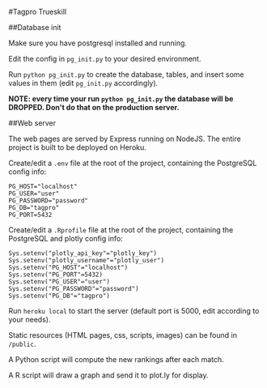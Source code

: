 #Tagpro Trueskill

##Database init

Make sure you have postgresql installed and running.

Edit the config in `pg_init.py` to your desired environment.

Run `python pg_init.py` to create the database, tables, and insert some values in them (edit `pg_init.py` accordingly).

**NOTE: every time your run `python pg_init.py` the database will be DROPPED. Don't do that on the production server.**

##Web server

The web pages are served by Express running on NodeJS. The entire project is built to be deployed on Heroku.

Create/edit a `.env` file at the root of the project, containing the PostgreSQL config info:
```
PG_HOST="localhost"
PG_USER="user"
PG_PASSWORD="password"
PG_DB="tagpro"
PG_PORT=5432
```

Create/edit a `.Rprofile` file at the root of the project, containing the PostgreSQL and plotly config info:
```
Sys.setenv("plotly_api_key"="plotly_key")
Sys.setenv("plotly_username"="plotly_user")
Sys.setenv("PG_HOST"="localhost")
Sys.setenv("PG_PORT"=5432)
Sys.setenv("PG_USER"="user")
Sys.setenv("PG_PASSWORD"="password")
Sys.setenv("PG_DB"="tagpro")

```

Run `heroku local` to start the server (default port is 5000, edit according to your needs).

Static resources (HTML pages, css, scripts, images) can be found in `/public`.

A Python script will compute the new rankings after each match.

A R script will draw a graph and send it to plot.ly for display.
